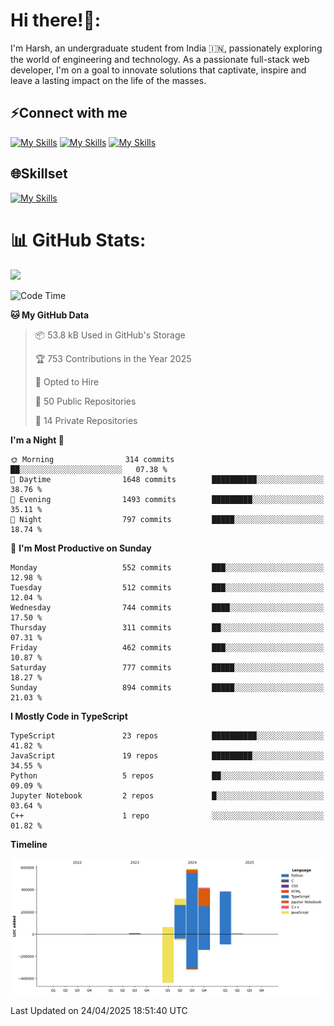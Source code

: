 
# Hi there!👋:
<p> I'm Harsh, an undergraduate student from India 🇮🇳, passionately exploring the world of engineering and technology. As a passionate full-stack web developer, I'm on a goal to innovate solutions that captivate, inspire and leave a lasting impact on the life of the masses. </p>

## ⚡Connect with me

[![My Skills](https://skillicons.dev/icons?i=gmail)](mailto:harshpandey.tech@gmail.com) [![My Skills](https://skillicons.dev/icons?i=linkedin)](https://linkedin.com/in/harsh3dev) [![My Skills](https://skillicons.dev/icons?i=twitter)](https://x.com/harshxai)

## 🌐Skillset
[![My Skills](https://skillicons.dev/icons?i=js,ts,react,nextjs,nodejs,tailwind,mongo,express,postgres,prisma,html,css,docker,aws,cpp,git,vscode,figma)](https://skillicons.dev)


# 📊 GitHub Stats:
![](https://komarev.com/ghpvc/?username=harsh3dev)

<!--START_SECTION:waka-->
![Code Time](http://img.shields.io/badge/Code%20Time-34%20hrs%2029%20mins-blue)

**🐱 My GitHub Data** 

> 📦 53.8 kB Used in GitHub's Storage 
 > 
> 🏆 753 Contributions in the Year 2025
 > 
> 💼 Opted to Hire
 > 
> 📜 50 Public Repositories 
 > 
> 🔑 14 Private Repositories 
 > 
**I'm a Night 🦉** 

```text
🌞 Morning                314 commits         ██░░░░░░░░░░░░░░░░░░░░░░░   07.38 % 
🌆 Daytime                1648 commits        ██████████░░░░░░░░░░░░░░░   38.76 % 
🌃 Evening                1493 commits        █████████░░░░░░░░░░░░░░░░   35.11 % 
🌙 Night                  797 commits         █████░░░░░░░░░░░░░░░░░░░░   18.74 % 
```
📅 **I'm Most Productive on Sunday** 

```text
Monday                   552 commits         ███░░░░░░░░░░░░░░░░░░░░░░   12.98 % 
Tuesday                  512 commits         ███░░░░░░░░░░░░░░░░░░░░░░   12.04 % 
Wednesday                744 commits         ████░░░░░░░░░░░░░░░░░░░░░   17.50 % 
Thursday                 311 commits         ██░░░░░░░░░░░░░░░░░░░░░░░   07.31 % 
Friday                   462 commits         ███░░░░░░░░░░░░░░░░░░░░░░   10.87 % 
Saturday                 777 commits         █████░░░░░░░░░░░░░░░░░░░░   18.27 % 
Sunday                   894 commits         █████░░░░░░░░░░░░░░░░░░░░   21.03 % 
```


**I Mostly Code in TypeScript** 

```text
TypeScript               23 repos            ██████████░░░░░░░░░░░░░░░   41.82 % 
JavaScript               19 repos            █████████░░░░░░░░░░░░░░░░   34.55 % 
Python                   5 repos             ██░░░░░░░░░░░░░░░░░░░░░░░   09.09 % 
Jupyter Notebook         2 repos             █░░░░░░░░░░░░░░░░░░░░░░░░   03.64 % 
C++                      1 repo              ░░░░░░░░░░░░░░░░░░░░░░░░░   01.82 % 
```



**Timeline**

![Lines of Code chart](https://raw.githubusercontent.com/harsh3dev/harsh3dev/main/assets/bar_graph.png)


 Last Updated on 24/04/2025 18:51:40 UTC
<!--END_SECTION:waka-->

